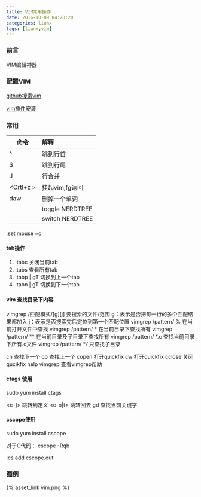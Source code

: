 ```yaml
---
title: VIM常用操作
date: 2016-10-09 04:20:20
categories: liunx
tags: [liunx,vim]
---
```


### 前言
VIM编辑神器

### 配置VIM

[github搜索vim](https://github.com/search?utf8=%E2%9C%93&q=vim)

[vim插件安装](https://github.com/canbefree/spf13-vim)

### 常用

| 命令          | 解释         |
| ------------- |:-------------| 
| ^             | 跳到行首      |
| $             | 跳到行尾      |
| J             | 行合并       |
| &lt;Crtl+z &gt;     | 挂起vim,fg返回 | 
| daw   |删掉一个单词|
| <c-e>         | toggle NERDTREE|
| <c-w>         | switch NERDTREE |
:set mouse =c

#### tab操作
1. :tabc 关闭当前tab
2. :tabs 查看所有tab
3. :tabp | gT 切换到上一个tab
4. :tabn | gT 切换到下一个tab

#### vim 查找目录下内容

vimgrep /匹配模式/[g][j] 要搜索的文件/范围 
g：表示是否把每一行的多个匹配结果都加入
j：表示是否搜索完后定位到第一个匹配位置
vimgrep /pattern/ %           在当前打开文件中查找
vimgrep /pattern/ *             在当前目录下查找所有
vimgrep /pattern/ **            在当前目录及子目录下查找所有
vimgrep /pattern/ *.c          查找当前目录下所有.c文件
vimgrep /pattern/ **/*         只查找子目录

cn                                          查找下一个
cp                                          查找上一个
copen                                    打开quickfix
cw                                          打开quickfix
cclose                                   关闭qucikfix
help vimgrep                       查看vimgrep帮助


#### ctags 使用
sudo yum install ctags

<c-]> 跳转到定义
<c-o|t> 跳转回去
gd    查找当前关键字


#### cscope使用
sudo yum install cscope

对于C代码：
cscope -Rqb

 :cs add cscope.out
 

### 图例

{% asset_link vim.png  %}
